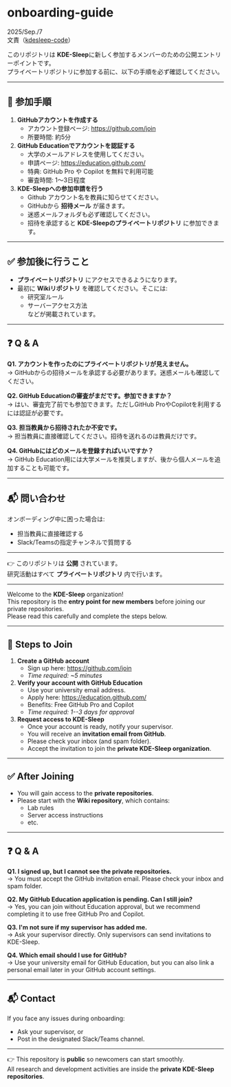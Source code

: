 # onboarding-guide
2025/Sep./7  
文責（[kdesleep-code](https://github.com/kdesleep-code)）

このリポジトリは **KDE-Sleep**に新しく参加するメンバーのための公開エントリーポイントです。  
プライベートリポジトリに参加する前に、以下の手順を必ず確認してください。

------------------------------------------------------------------------

## 🚀 参加手順

1.  **GitHubアカウントを作成する**
    -   アカウント登録ページ: <https://github.com/join>
    -   所要時間: 約5分
2.  **GitHub Educationでアカウントを認証する**
    -   大学のメールアドレスを使用してください。
    -   申請ページ: <https://education.github.com/>
    -   特典: GitHub Pro や Copilot を無料で利用可能
    -   審査時間: 1〜3日程度
3.  **KDE-Sleepへの参加申請を行う**
    -   Github アカウント名を教員に知らせてください。
    -   GitHubから **招待メール** が届きます。
    -   迷惑メールフォルダも必ず確認してください。
    -   招待を承認すると **KDE-Sleepのプライベートリポジトリ**
        に参加できます。

------------------------------------------------------------------------

## ✅ 参加後に行うこと

-   **プライベートリポジトリ** にアクセスできるようになります。
-   最初に **Wikiリポジトリ** を確認してください。そこには:
    -   研究室ルール
    -   サーバーアクセス方法  
      などが掲載されています。

------------------------------------------------------------------------

## ❓ Q & A

**Q1. アカウントを作ったのにプライベートリポジトリが見えません。**  
→
GitHubからの招待メールを承認する必要があります。迷惑メールも確認してください。

**Q2. GitHub Educationの審査がまだです。参加できますか？**  
→ はい、審査完了前でも参加できます。ただしGitHub
ProやCopilotを利用するには認証が必要です。

**Q3. 担当教員から招待されたか不安です。**  
→ 担当教員に直接確認してください。招待を送れるのは教員だけです。

**Q4. GitHubにはどのメールを登録すればいいですか？**  
→ GitHub
Education用には大学メールを推奨しますが、後から個人メールを追加することも可能です。

------------------------------------------------------------------------

## 📬 問い合わせ

オンボーディング中に困った場合は:
- 担当教員に直接確認する
- Slack/Teamsの指定チャンネルで質問する

------------------------------------------------------------------------

👉 このリポジトリは **公開** されています。  
研究活動はすべて **プライベートリポジトリ** 内で行います。

------------------------------------------------------------------------

Welcome to the **KDE-Sleep** organization!  
This repository is the **entry point for new members** before joining our private repositories.  
Please read this carefully and complete the steps below.

------------------------------------------------------------------------

## 🚀 Steps to Join

1.  **Create a GitHub account**
    -   Sign up here: <https://github.com/join>
    -   *Time required: \~5 minutes*
2.  **Verify your account with GitHub Education**
    -   Use your university email address.
    -   Apply here: <https://education.github.com/>
    -   Benefits: Free GitHub Pro and Copilot
    -   *Time required: 1--3 days for approval*
3.  **Request access to KDE-Sleep**
    -   Once your account is ready, notify your supervisor.
    -   You will receive an **invitation email from GitHub**.
    -   Please check your inbox (and spam folder).
    -   Accept the invitation to join the **private KDE-Sleep
        organization**.

------------------------------------------------------------------------

## ✅ After Joining

-   You will gain access to the **private repositories**.
-   Please start with the **Wiki repository**, which contains:
    -   Lab rules
    -   Server access instructions
    -   etc.

------------------------------------------------------------------------

## ❓ Q & A

**Q1. I signed up, but I cannot see the private repositories.**  
→ You must accept the GitHub invitation email. Please check your inbox
and spam folder.

**Q2. My GitHub Education application is pending. Can I still join?**  
→ Yes, you can join without Education approval, but we recommend
completing it to use free GitHub Pro and Copilot.

**Q3. I'm not sure if my supervisor has added me.**  
→ Ask your supervisor directly. Only supervisors can send invitations to
KDE-Sleep.

**Q4. Which email should I use for GitHub?**  
→ Use your university email for GitHub Education, but you can also link
a personal email later in your GitHub account settings.

------------------------------------------------------------------------

## 📬 Contact

If you face any issues during onboarding:
- Ask your supervisor, or
- Post in the designated Slack/Teams channel.

------------------------------------------------------------------------

👉 This repository is **public** so newcomers can start smoothly.  
All research and development activities are inside the **private KDE-Sleep repositories**.

